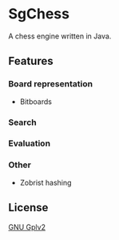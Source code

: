 # SgChess

A chess engine written in Java.

## Features

### Board representation

- Bitboards

### Search

### Evaluation

### Other

- Zobrist hashing

## License

[GNU Gplv2](https://github.com/stwe/SgChess/blob/main/LICENSE)
